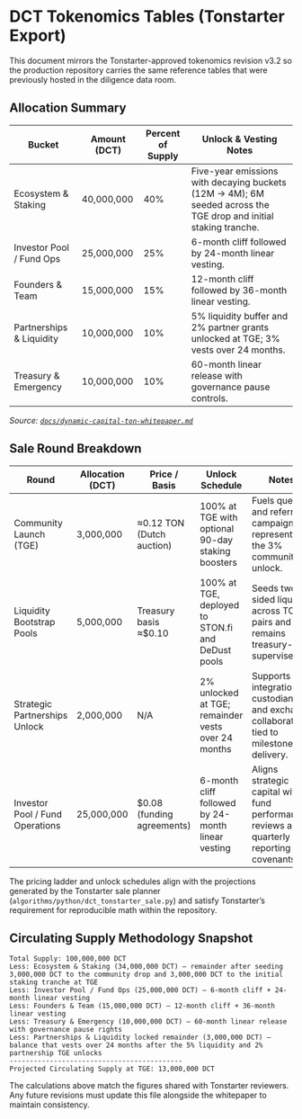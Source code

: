 # DCT Tokenomics Tables (Tonstarter Export)

This document mirrors the Tonstarter-approved tokenomics revision v3.2 so the
production repository carries the same reference tables that were previously
hosted in the diligence data room.

## Allocation Summary

| Bucket                   | Amount (DCT) | Percent of Supply | Unlock & Vesting Notes                                                                                           |
| ------------------------ | ------------ | ----------------- | ---------------------------------------------------------------------------------------------------------------- |
| Ecosystem & Staking      | 40,000,000   | 40%               | Five-year emissions with decaying buckets (12M → 4M); 6M seeded across the TGE drop and initial staking tranche. |
| Investor Pool / Fund Ops | 25,000,000   | 25%               | 6-month cliff followed by 24-month linear vesting.                                                               |
| Founders & Team          | 15,000,000   | 15%               | 12-month cliff followed by 36-month linear vesting.                                                              |
| Partnerships & Liquidity | 10,000,000   | 10%               | 5% liquidity buffer and 2% partner grants unlocked at TGE; 3% vests over 24 months.                              |
| Treasury & Emergency     | 10,000,000   | 10%               | 60-month linear release with governance pause controls.                                                          |

_Source:
[`docs/dynamic-capital-ton-whitepaper.md`](../dynamic-capital-ton-whitepaper.md)_

## Sale Round Breakdown

| Round                           | Allocation (DCT) | Price / Basis              | Unlock Schedule                                    | Notes                                                                                      |
| ------------------------------- | ---------------- | -------------------------- | -------------------------------------------------- | ------------------------------------------------------------------------------------------ |
| Community Launch (TGE)          | 3,000,000        | ≈0.12 TON (Dutch auction)  | 100% at TGE with optional 90-day staking boosters  | Fuels quests and referral campaigns; represents the 3% community unlock.                   |
| Liquidity Bootstrap Pools       | 5,000,000        | Treasury basis ≈$0.10      | 100% at TGE, deployed to STON.fi and DeDust pools  | Seeds two-sided liquidity across TON pairs and remains treasury-supervised.                |
| Strategic Partnerships Unlock   | 2,000,000        | N/A                        | 2% unlocked at TGE; remainder vests over 24 months | Supports integrations, custodians, and exchange collaborations tied to milestone delivery. |
| Investor Pool / Fund Operations | 25,000,000       | $0.08 (funding agreements) | 6-month cliff followed by 24-month linear vesting  | Aligns strategic capital with fund performance reviews and quarterly reporting covenants.  |

The pricing ladder and unlock schedules align with the projections generated by
the Tonstarter sale planner (`algorithms/python/dct_tonstarter_sale.py`) and
satisfy Tonstarter’s requirement for reproducible math within the repository.

## Circulating Supply Methodology Snapshot

```
Total Supply: 100,000,000 DCT
Less: Ecosystem & Staking (34,000,000 DCT) — remainder after seeding 3,000,000 DCT to the community drop and 3,000,000 DCT to the initial staking tranche at TGE
Less: Investor Pool / Fund Ops (25,000,000 DCT) — 6-month cliff + 24-month linear vesting
Less: Founders & Team (15,000,000 DCT) — 12-month cliff + 36-month linear vesting
Less: Treasury & Emergency (10,000,000 DCT) — 60-month linear release with governance pause rights
Less: Partnerships & Liquidity locked remainder (3,000,000 DCT) — balance that vests over 24 months after the 5% liquidity and 2% partnership TGE unlocks
-------------------------------------------
Projected Circulating Supply at TGE: 13,000,000 DCT
```

The calculations above match the figures shared with Tonstarter reviewers. Any
future revisions must update this file alongside the whitepaper to maintain
consistency.

